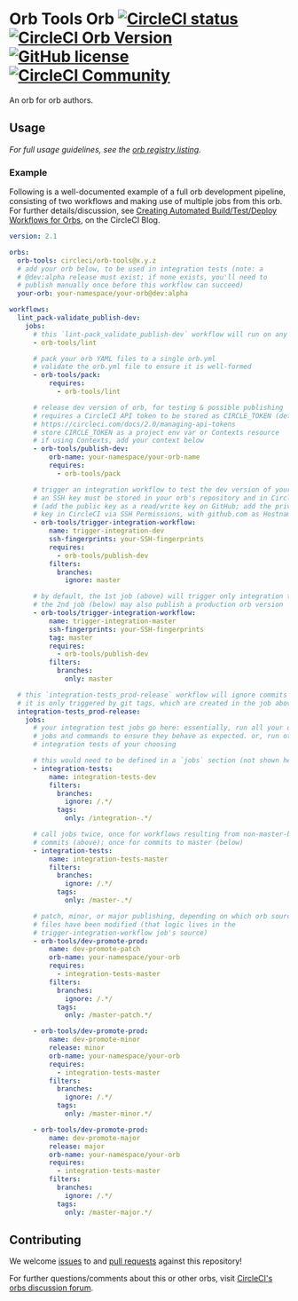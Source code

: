 # Orb Tools Orb [![CircleCI status](https://circleci.com/gh/CircleCI-Public/orb-tools-orb.svg "CircleCI status")](https://circleci.com/gh/CircleCI-Public/orb-tools-orb) [![CircleCI Orb Version](https://img.shields.io/badge/endpoint.svg?url=https://badges.circleci.io/orb/circleci/orb-tools)](https://circleci.com/orbs/registry/orb/circleci/orb-tools) [![GitHub license](https://img.shields.io/badge/license-MIT-blue.svg)](https://raw.githubusercontent.com/CircleCI-Public/orb-tools-orb/master/LICENSE) [![CircleCI Community](https://img.shields.io/badge/community-CircleCI%20Discuss-343434.svg)](https://discuss.circleci.com/c/ecosystem/orbs)

An orb for orb authors.

## Usage

_For full usage guidelines, see the [orb registry listing](http://circleci.com/orbs/registry/orb/circleci/orb-tools)._

### Example

Following is a well-documented example of a full orb development pipeline, consisting of two workflows and making use of multiple jobs from this orb. For further details/discussion, see [Creating Automated Build/Test/Deploy Workflows for Orbs](https://circleci.com/blog/creating-automated-build-test-and-deploy-workflows-for-orbs), on the CircleCI Blog.

```yaml
version: 2.1

orbs:
  orb-tools: circleci/orb-tools@x.y.z
  # add your orb below, to be used in integration tests (note: a
  # @dev:alpha release must exist; if none exists, you'll need to
  # publish manually once before this workflow can succeed)
  your-orb: your-namespace/your-orb@dev:alpha

workflows:
  lint_pack-validate_publish-dev:
    jobs:
      # this `lint-pack_validate_publish-dev` workflow will run on any commit
      - orb-tools/lint

      # pack your orb YAML files to a single orb.yml
      # validate the orb.yml file to ensure it is well-formed
      - orb-tools/pack:
          requires:
            - orb-tools/lint

      # release dev version of orb, for testing & possible publishing
      # requires a CircleCI API token to be stored as CIRCLE_TOKEN (default)
      # https://circleci.com/docs/2.0/managing-api-tokens
      # store CIRCLE_TOKEN as a project env var or Contexts resource
      # if using Contexts, add your context below
      - orb-tools/publish-dev:
          orb-name: your-namespace/your-orb-name
          requires:
            - orb-tools/pack

      # trigger an integration workflow to test the dev version of your orb
      # an SSH key must be stored in your orb's repository and in CircleCI
      # (add the public key as a read/write key on GitHub; add the private
      # key in CircleCI via SSH Permissions, with github.com as Hostname)
      - orb-tools/trigger-integration-workflow:
          name: trigger-integration-dev
          ssh-fingerprints: your-SSH-fingerprints
          requires:
            - orb-tools/publish-dev
          filters:
            branches:
              ignore: master

      # by default, the 1st job (above) will trigger only integration tests;
      # the 2nd job (below) may also publish a production orb version
      - orb-tools/trigger-integration-workflow:
          name: trigger-integration-master
          ssh-fingerprints: your-SSH-fingerprints
          tag: master
          requires:
            - orb-tools/publish-dev
          filters:
            branches:
              only: master

  # this `integration-tests_prod-release` workflow will ignore commits
  # it is only triggered by git tags, which are created in the job above
  integration-tests_prod-release:
    jobs:
      # your integration test jobs go here: essentially, run all your orb's
      # jobs and commands to ensure they behave as expected. or, run other
      # integration tests of your choosing

      # this would need to be defined in a `jobs` section (not shown here)
      - integration-tests:
          name: integration-tests-dev
          filters:
            branches:
              ignore: /.*/
            tags:
              only: /integration-.*/

      # call jobs twice, once for workflows resulting from non-master-branch
      # commits (above); once for commits to master (below)
      - integration-tests:
          name: integration-tests-master
          filters:
            branches:
              ignore: /.*/
            tags:
              only: /master-.*/

      # patch, minor, or major publishing, depending on which orb source
      # files have been modified (that logic lives in the
      # trigger-integration-workflow job's source)
      - orb-tools/dev-promote-prod:
          name: dev-promote-patch
          orb-name: your-namespace/your-orb
          requires:
            - integration-tests-master
          filters:
            branches:
              ignore: /.*/
            tags:
              only: /master-patch.*/

      - orb-tools/dev-promote-prod:
          name: dev-promote-minor
          release: minor
          orb-name: your-namespace/your-orb
          requires:
            - integration-tests-master
          filters:
            branches:
              ignore: /.*/
            tags:
              only: /master-minor.*/

      - orb-tools/dev-promote-prod:
          name: dev-promote-major
          release: major
          orb-name: your-namespace/your-orb
          requires:
            - integration-tests-master
          filters:
            branches:
              ignore: /.*/
            tags:
              only: /master-major.*/
```

## Contributing

We welcome [issues](https://github.com/CircleCI-Public/orb-tools-orb/issues) to and [pull requests](https://github.com/CircleCI-Public/orb-tools-orb/pulls) against this repository!

For further questions/comments about this or other orbs, visit [CircleCI's orbs discussion forum](https://discuss.circleci.com/c/ecosystem/orbs).
